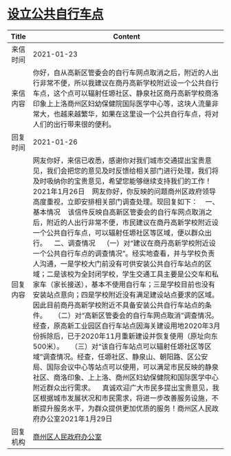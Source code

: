 # <a href="http://www.shangluo.gov.cn/zmhd/ldxxxx.jsp?urltype=leadermail.LeaderMailContentUrl&wbtreeid=1112&leadermailid=6846">设立公共自行车点</a>
| Title |                                                                                                                                                                                                                                                                                                                                                                  Content                                                                                                                                                                                                                                                                                                                                                                   |
|:-----:|--------------------------------------------------------------------------------------------------------------------------------------------------------------------------------------------------------------------------------------------------------------------------------------------------------------------------------------------------------------------------------------------------------------------------------------------------------------------------------------------------------------------------------------------------------------------------------------------------------------------------------------------------------------------------------------------------------------------------------------------|
| 来信时间  | 2021-01-23                                                                                                                                                                                                                                                                                                                                                                                                                                                                                                                                                                                                                                                                                                                                 |
| 来信内容  | 你好，自从高新区管委会的自行车网点取消之后，附近的人出行非常不便，所以我建议在商丹高新学校附近设一个公共自行车点，这个点可以辐射任塬社区、静泉社区商丹高新学校商洛印象上上洛商州区妇幼保健院国际医学中心等，这块人流量非常大，也越来越繁华，如果在这里设一个公共自行车点，将对人们的出行带来很的便利。                                                                                                                                                                                                                                                                                                                                                                                                                                                                                                                                                                                        |
| 回复时间  | 2021-01-26                                                                                                                                                                                                                                                                                                                                                                                                                                                                                                                                                                                                                                                                                                                                 |
| 回复内容  | 网友你好，来信已收悉，感谢你对我们城市交通提出宝贵意见，我们会把您的意见及时反馈给相关部门进行处理，我们将及时吸纳你的宝贵意见，希望您能够继续支持我们的工作！2021年1月26日    网友你好，你反映的问题商州区政府领导高度重视，立即安排相关部门调查处理。现回复如下：    一、基本情况    该信件反映自高新区管委会的自行车网点取消之后，附近的人出行非常不便，市民建议在商丹高新学校附近设一个公共自行车点，可以辐射任塬社区等区域，便以群众出行。    二、调查情况    （一）对“建议在商丹高新学校附近设一个公共自行车点的调查情况”。经实地查看，并与学校负责人沟通，一是学校大门前没有可供安装公共自行车站点的区域；二是该校为全封闭学校，学生交通工具主要是公交车和私家车（家长接送），基本不使用自行车；三是学校目前也没有安装站点意向；四是学校附近没有满足建设站点要求的区域。因此目前商丹高新学校附近不具备安装公共自行车站点的条件。    （二）对“高新区管委会的自行车网点取消”调查情况。经查，原高新工业园区自行车站点因海关建设用地2020年3月份拆除后，已于2020年11月重新建设并恢复使用（原址向东500米）。    （三）对“该自行车站点可以辐射任塬社区等区域”调查情况。经查，任塬社区、静泉山、朝阳路、区公安局、国际会议中心等站点可以使用，可以满足市民反映的静泉社区、商洛印象、上上洛、商州区妇幼保健院和国际医学中心附近群众出行需求。    真诚欢迎广大市民多提出宝贵意见，我区根据城市发展状况和市民需求，将进一步改善服务设施，不断提升服务水平，为群众提供更加优质的服务！商州区人民政府办公室2021年1月29日 |
| 回复机构  | <a href="../../category/agencies/商州区人民政府办公室.md">商州区人民政府办公室</a>                                                                                                                                                                                                                                                                                                                                                                                                                                                                                                                                                                                                                                                                             |